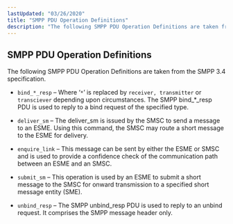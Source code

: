 ```yaml
---
lastUpdated: "03/26/2020"
title: "SMPP PDU Operation Definitions"
description: "The following SMPP PDU Operation Definitions are taken from the SMPP 3 4 specification bind resp Where is replaced by receiver transmitter or transciever depending upon circumstances The SMPP bind resp PDU is used to reply to a bind request of the specified type deliver sm The deliver sm is..."
---
```


## <a name="smpp_pdu.definitions"></a> SMPP PDU Operation Definitions

The following SMPP PDU Operation Definitions are taken from the SMPP 3.4 specification.

*   `bind_*_resp` – Where ‘`*`’ is replaced by `receiver, transmitter` or `transciever` depending upon circumstances. The SMPP bind_*_resp PDU is used to reply to a bind request of the specified type.

*   `deliver_sm` – The deliver_sm is issued by the SMSC to send a message to an ESME. Using this command, the SMSC may route a short message to the ESME for delivery.

*   `enquire_link` – This message can be sent by either the ESME or SMSC and is used to provide a confidence check of the communication path between an ESME and an SMSC.

*   `submit_sm` – This operation is used by an ESME to submit a short message to the SMSC for onward transmission to a specified short message entity (SME).

*   `unbind_resp` – The SMPP unbind_resp PDU is used to reply to an unbind request. It comprises the SMPP message header only.